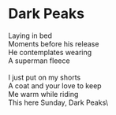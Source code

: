 # Dark Peaks

Laying in bed\
Moments before his release\
He contemplates wearing\
A superman fleece\
\
I just put on my shorts\
A coat and your love to keep\
Me warm while riding\
This here Sunday, Dark Peaks\

